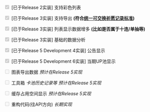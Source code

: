 <input type="checkbox" disabled="true" checked/> [已于Release 2实装] 支持彩色列表

<input type="checkbox" disabled="true" checked/> [已于Release 3实装] 支持导出 **(符合[统一可交换祈愿记录标准](https://github.com/DGP-Studio/Snap.Genshin/wiki/StandardFormat))**

<input type="checkbox" disabled="true" checked/> [已于Release 3实装] 列表显示数据增多 **(比如是否属于十连/单抽等)**

<input type="checkbox" disabled="true" checked/> [已于Release 3实装] 基础的数据分析

<input type="checkbox" disabled="true" checked/> [已于Release 5 Development 4实装] 公告显示

<input type="checkbox" disabled="true" checked/> [已于Release 5 Development 6实装] 当期UP池显示

<input type="checkbox" disabled="true"/> 图表导出数据 *预计在Release 5实现*

<input type="checkbox" disabled="true"/> 工具箱 *卡池历史记录等* *预计在Release 5实现*

<input type="checkbox" disabled="true"/> 缓存占用空间显示 *预计在Release 5实现*

<input type="checkbox" disabled="true"/> 重构代码(往API方向) *长期实现*

